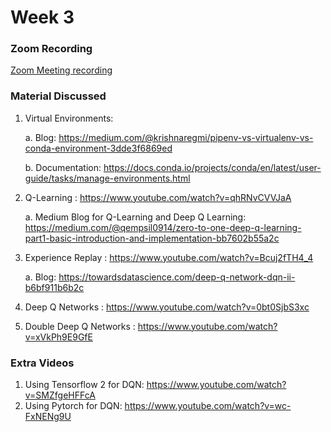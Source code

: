 # Week 3

### Zoom Recording

<a href="https://northeastern.zoom.us/rec/share/JgTuZKmXRdNkNROl9rEl6C7dhW2tW6mse5dk-f0KQwjs53Xizc-2HoIHb1Efk0GC.jz6_IgGMLSnqlihv">Zoom Meeting recording</a>

### Material Discussed

1. Virtual Environments:

   a. Blog: https://medium.com/@krishnaregmi/pipenv-vs-virtualenv-vs-conda-environment-3dde3f6869ed

   b. Documentation: https://docs.conda.io/projects/conda/en/latest/user-guide/tasks/manage-environments.html

2. Q-Learning : https://www.youtube.com/watch?v=qhRNvCVVJaA

   a. Medium Blog for Q-Learning and Deep Q Learning: https://medium.com/@qempsil0914/zero-to-one-deep-q-learning-part1-basic-introduction-and-implementation-bb7602b55a2c

3. Experience Replay : https://www.youtube.com/watch?v=Bcuj2fTH4_4

   a. Blog: https://towardsdatascience.com/deep-q-network-dqn-ii-b6bf911b6b2c

4. Deep Q Networks : https://www.youtube.com/watch?v=0bt0SjbS3xc
5. Double Deep Q Networks : https://www.youtube.com/watch?v=xVkPh9E9GfE

### Extra Videos

1. Using Tensorflow 2 for DQN: https://www.youtube.com/watch?v=SMZfgeHFFcA
2. Using Pytorch for DQN: https://www.youtube.com/watch?v=wc-FxNENg9U
